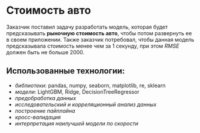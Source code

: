 # Стоимость авто
Заказчик поставил задачу разработать модель, которая будет предсказывать **рыночную стоимость авто**, чтобы потом развернуть ее в своем приложении. Также заказчик потребовал, чтобы данная модель предсказывала стоимость менее чем за 1 секунду, при этом *RMSE* должен быть не больше 2000. 

## **Использованные технологии**: 
- *библиотеки*: pandas, numpy, seaborn, matplotlib, re, sklearn
- *модели*: LightGBM, Ridge, DecisionTreeRegressor
- *предобработка данных*
- *исследовательский и корреляционный анализ данных*
- *построение пайплайна*
- *кросс-валидация*
- *интерпретация наилучшей модели по скорости*
